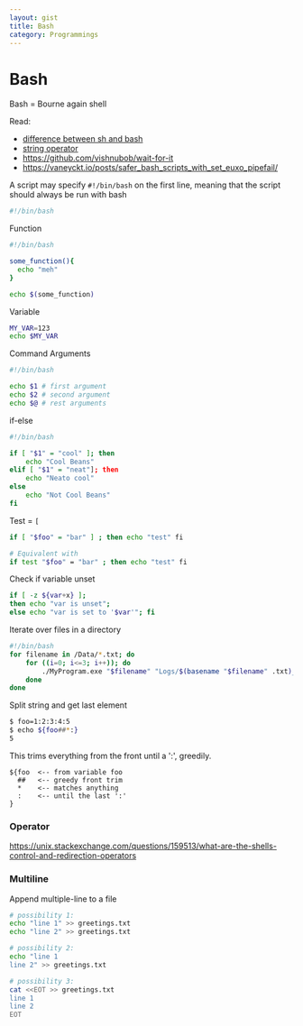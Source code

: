 ```yaml
---
layout: gist
title: Bash
category: Programmings
---
```


# Bash

Bash = Bourne again shell

Read:
- [difference between sh and bash](https://stackoverflow.com/questions/5725296/difference-between-sh-and-bash)
- [string operator](https://www.linuxjournal.com/article/8919)
- <https://github.com/vishnubob/wait-for-it>
- <https://vaneyckt.io/posts/safer_bash_scripts_with_set_euxo_pipefail/>

A script may specify `#!/bin/bash` on the first line, meaning that the script should always be run with bash
```bash
#!/bin/bash
```

Function
```bash
#!/bin/bash

some_function(){
  echo "meh"
}

echo $(some_function)
```

Variable
```bash
MY_VAR=123
echo $MY_VAR
```

Command Arguments
```bash
#!/bin/bash

echo $1 # first argument
echo $2 # second argument
echo $@ # rest arguments
```

if-else
```bash
#!/bin/bash

if [ "$1" = "cool" ]; then
    echo "Cool Beans"
elif [ "$1" = "neat"]; then
    echo "Neato cool"
else
    echo "Not Cool Beans"
fi
```


Test = `[`
```bash
if [ "$foo" = "bar" ] ; then echo "test" fi

# Equivalent with
if test "$foo" = "bar" ; then echo "test" fi
```

Check if variable unset
```bash
if [ -z ${var+x} ];
then echo "var is unset";
else echo "var is set to '$var'"; fi
```

Iterate over files in a directory
```bash
#!/bin/bash
for filename in /Data/*.txt; do
    for ((i=0; i<=3; i++)); do
        ./MyProgram.exe "$filename" "Logs/$(basename "$filename" .txt)_Log$i.txt"
    done
done
```

Split string and get last element
```bash
$ foo=1:2:3:4:5
$ echo ${foo##*:}
5
```

This trims everything from the front until a ':', greedily.
```
${foo  <-- from variable foo
  ##   <-- greedy front trim
  *    <-- matches anything
  :    <-- until the last ':'
}
```

### Operator

<https://unix.stackexchange.com/questions/159513/what-are-the-shells-control-and-redirection-operators>


### Multiline

Append multiple-line to a file
```bash
# possibility 1:
echo "line 1" >> greetings.txt
echo "line 2" >> greetings.txt

# possibility 2:
echo "line 1
line 2" >> greetings.txt

# possibility 3:
cat <<EOT >> greetings.txt
line 1
line 2
EOT
```
